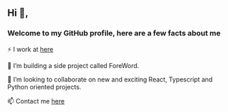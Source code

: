 ## Hi 👋,
### Welcome to my GitHub profile, here are a few facts about me

⚡ I work at [here](https://vivo.digital)

🔭 I’m building a side project called ForeWord.

👯 I’m looking to collaborate on new and exciting React, Typescript and Python oriented projects.

📫 Contact me [here](https://angusbezzina.com)
